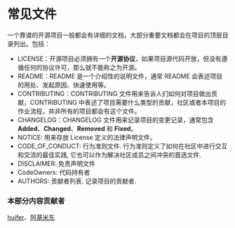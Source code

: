 # 常见文件

一个靠谱的开源项目一般都会有详细的文档，大部分重要文档都会在项目的顶层目录列出。包括：

- LICENSE：开源项目必须拥有一个**开源协议**，如果项目源代码开放，但没有遵循任何的协议许可，那么就不能称之为开源。
- README：README 是一个介绍性的说明文件，通常 README 会表述项目的用处、发起原因、快速使用等。 
- CONTRIBUTING：CONTRIBUTING 文件用来告诉人们如何对项目做出贡献，CONTRIBUTING 中表述了项目需要什么类型的贡献，社区或者本项目的作业流程，并非所有的项目都会有这个文件。
- CHANGELOG：CHANGELOG 文件用来记录项目的变更记录，通常包含 **Added**、**Changed**、**Removed** 和 **Fixed**。
- NOTICE: 用来存放 License 定义的法律声明文件。
- CODE_OF_CONDUCT: 行为准则文件. 行为准则定义了如何在社区中进行交互和交流的最佳实践, 它也可以作为解决社区成员之间冲突的首选文件. 
- DISCLAIMER: 免责声明文件
- CodeOwners: 代码持有者
- AUTHORS: 贡献者列表. 记录项目的贡献者. 

### 本部分内容贡献者

[huifer](https://gitee.com/pychfarm_admin)、[阿基米东](https://gitee.com/luhuadong)